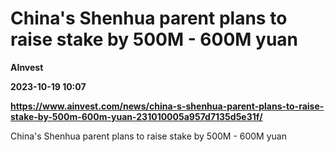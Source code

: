 # China's Shenhua parent plans to raise stake by 500M - 600M yuan
**AInvest**

**2023-10-19 10:07**

**https://www.ainvest.com/news/china-s-shenhua-parent-plans-to-raise-stake-by-500m-600m-yuan-231010005a957d7135d5e31f/**

China's Shenhua parent plans to raise stake by 500M - 600M yuan